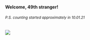#### Welcome, 49th stranger!

###### <sup>P.S. counting started approximately in 10.01.21</sup>

<img src="https://kraftwerk28.pp.ua/vcnt.png"></img>
